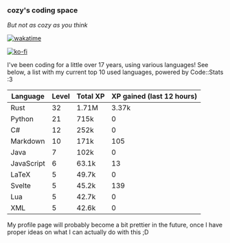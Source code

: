 ### cozy's coding space
*But not as cozy as you think*

[![wakatime](https://wakatime.com/badge/user/c0ba07bb-3421-41be-bd1a-d611e670f250.svg)](https://wakatime.com/@c0ba07bb-3421-41be-bd1a-d611e670f250)

[![ko-fi](https://ko-fi.com/img/githubbutton_sm.svg)](https://ko-fi.com/J3J75ITL4)

I've been coding for a little over 17 years, using various languages! See below, a list with my current top 10 used languages, powered by Code::Stats :3
    
| Language | Level | Total XP | XP gained (last 12 hours) |
| --- | --- | --- | --- |
| Rust | 32 | 1.71M | 3.37k |
| Python | 21 | 715k | 0 |
| C# | 12 | 252k | 0 |
| Markdown | 10 | 171k | 105 |
| Java | 7 | 102k | 0 |
| JavaScript | 6 | 63.1k | 13 |
| LaTeX | 5 | 49.7k | 0 |
| Svelte | 5 | 45.2k | 139 |
| Lua | 5 | 42.7k | 0 |
| XML | 5 | 42.6k | 0 |
    
My profile page will probably become a bit prettier in the future, once I have proper ideas on what I can actually do with this ;D